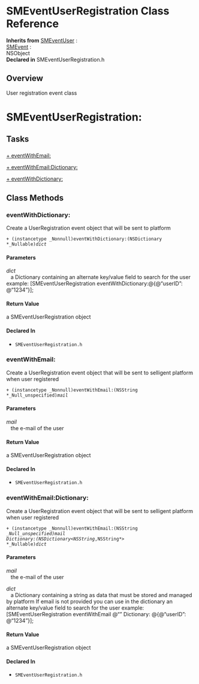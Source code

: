 # SMEventUserRegistration Class Reference

**Inherits from** <a href="../Classes/SMEventUser.md">SMEventUser</a> :   
<a href="../Classes/SMEvent.md">SMEvent</a> :   
NSObject  
**Declared in** SMEventUserRegistration.h  

## Overview

User registration event class

<h1>SMEventUserRegistration:</h1>

## Tasks

### 

[+&nbsp;eventWithEmail:](#//api/name/eventWithEmail:)  

[+&nbsp;eventWithEmail:Dictionary:](#//api/name/eventWithEmail:Dictionary:)  

[+&nbsp;eventWithDictionary:](#//api/name/eventWithDictionary:)  

<a title="Class Methods" name="class_methods"></a>
## Class Methods

<a name="//api/name/eventWithDictionary:" title="eventWithDictionary:"></a>
### eventWithDictionary:

Create a UserRegistration event object that will be sent to platform

<code>+ (instancetype _Nonnull)eventWithDictionary:(NSDictionary *_Nullable)*dict*</code>

#### Parameters

*dict*  
&nbsp;&nbsp;&nbsp;a Dictionary containing an alternate key/value field to search for the user
example: [SMEventUserRegistration eventWithDictionary:@{@&ldquo;userID&rdquo;: @&ldquo;1234&rdquo;}];  

#### Return Value
a SMEventUserRegistration object

#### Declared In
* `SMEventUserRegistration.h`

<a name="//api/name/eventWithEmail:" title="eventWithEmail:"></a>
### eventWithEmail:

Create a UserRegistration event object that will be sent to selligent platform when user registered

<code>+ (instancetype _Nonnull)eventWithEmail:(NSString *_Null_unspecified)*mail*</code>

#### Parameters

*mail*  
&nbsp;&nbsp;&nbsp;the e-mail of the user  

#### Return Value
a SMEventUserRegistration object

#### Declared In
* `SMEventUserRegistration.h`

<a name="//api/name/eventWithEmail:Dictionary:" title="eventWithEmail:Dictionary:"></a>
### eventWithEmail:Dictionary:

Create a UserRegistration event object that will be sent to selligent platform when user registered

<code>+ (instancetype _Nonnull)eventWithEmail:(NSString *_Null_unspecified)*mail* Dictionary:(NSDictionary&lt;NSString*,NSString*&gt; *_Nullable)*dict*</code>

#### Parameters

*mail*  
&nbsp;&nbsp;&nbsp;the e-mail of the user  

*dict*  
&nbsp;&nbsp;&nbsp;a Dictionary containing a string as data that must be stored and managed by platform
If email is not provided you can use in the dictionary an alternate key/value field to search for the user
example: [SMEventUserRegistration eventWithEmail @&ldquo;&rdquo; Dictionary: @{@&ldquo;userID&rdquo;: @&ldquo;1234&rdquo;}];  

#### Return Value
a SMEventUserRegistration object

#### Declared In
* `SMEventUserRegistration.h`

